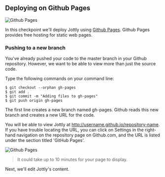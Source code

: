 ## Deploying on Github Pages

![Github Pages](http://cl.ly/WHfi/02-github-pages.png)

In this checkpoint we'll deploy Jottly using [Github Pages](https://pages.github.com). Github Pages provides free hosting for static web pages.

### Pushing to a new branch

You've already pushed your code to the master branch in your Github repository. However, we want to be able to view more than just the source code.

Type the following commands on your command line:

```bash(Terminal)
$ git checkout --orphan gh-pages
$ git add .
$ git commit -m "Adding files to gh-pages"
$ git push origin gh-pages
```

The first line creates a new branch named gh-pages. Github reads this new branch and  creates a new URL for the code.

You will be able to view Jottly at http://username.github.io/repository-name. If you have trouble locating the URL, you can click on Settings in the right-hand navigation on the repository page on Github.com, and the URL is listed under the section titled 'GitHub Pages'.

![Github Pages](http://cl.ly/WLni/jottly-github.gif)

> It could take up to 10 minutes for your page to display.

Next, we'll edit Jottly's content.
